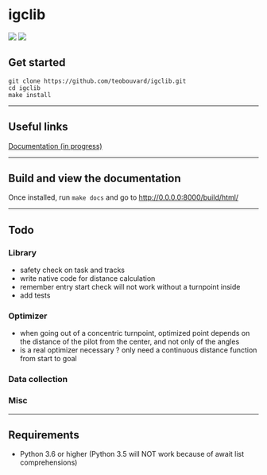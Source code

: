 # igclib

![](https://img.shields.io/circleci/build/github/teobouvard/igclib/master?style=flat-square)
![](https://img.shields.io/readthedocs/igclib?style=flat-square)

## Get started

```{shell}
git clone https://github.com/teobouvard/igclib.git
cd igclib
make install
```
---

## Useful links

[Documentation (in progress)](https://igclib.readthedocs.io/en/latest/)

---

## Build and view the documentation

Once installed, run `make docs` and go to http://0.0.0.0:8000/build/html/

---

## Todo

### Library

* safety check on task and tracks 
* write native code for distance calculation
* remember entry start check will not work without a turnpoint inside
* add tests

### Optimizer

* when going out of a concentric turnpoint, optimized point depends on the distance of the pilot from the center, and not only of the angles
* is a real optimizer necessary ? only need a continuous distance function from start to goal

### Data collection



### Misc

---

## Requirements

* Python 3.6 or higher (Python 3.5 will NOT work because of await list comprehensions)
